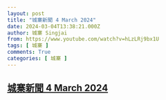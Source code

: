 ```yaml
---
layout: post
title: "城寨新聞 4 March 2024"
date: 2024-03-04T13:38:21.000Z
author: 城寨 Singjai
from: https://www.youtube.com/watch?v=hLzLRj9bx1U
tags: [ 城寨 ]
comments: True
categories: [ 城寨 ]
---
```

<!--1709559501000-->
[城寨新聞 4 March 2024](https://www.youtube.com/watch?v=hLzLRj9bx1U)
------

<div>

</div>

